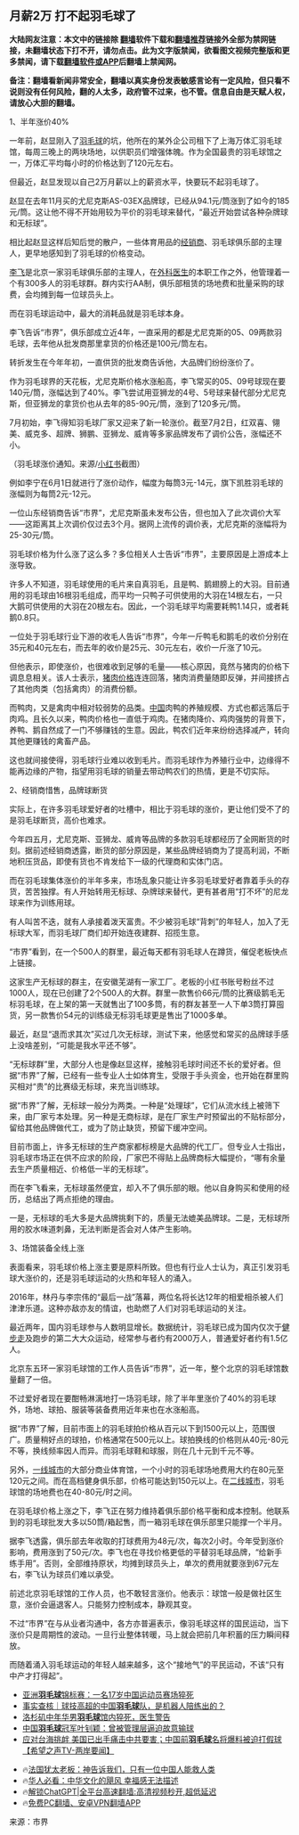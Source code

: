  <!-- 面包屑导航 --> <h2>月薪2万 打不起羽毛球了</h2> <p class="notice"><b>大陆网友注意：本文中的链接除 <a href="https://github.com/bannedbook/fanqiang" >翻墙</a>软件下载和<a href="https://github.com/killgcd/justmysocks/blob/master/README.md">翻墙推荐</a>链接外全部为禁网链接，未翻墙状态下打不开，请勿点击。此为文字版禁闻，欲看图文视频完整版和更多禁闻，请下载<a href="https://github.com/bannedbook/fanqiang">翻墙软件或APP</a>后翻墙上禁闻网。</p><p>备注：翻墙看新闻非常安全，翻墙以真实身份发表敏感言论有一定风险，但只看不说则没有任何风险，翻的人太多，政府管不过来，也不管。信息自由是天赋人权，请放心大胆的翻墙。</b></p>  <div class="entry"> <p>1、半年涨价40%</p> <p>一年前，赵显刚入了<a href="https://www.bannedbook.org/bnews/tag/%E7%BE%BD%E6%AF%9B%E7%90%83/" class="st_tag internal_tag" rel="tag" title="标签 羽毛球 下的日志">羽毛球</a>的坑，他所在的某外企公司租下了上海万体汇羽毛球馆，每周三晚上的两块场地，以供职员们增强体魄。作为全国最贵的羽毛球馆之一，万体汇平均每小时的价格达到了120元左右。</p> <p>但最近，赵显发现以自己2万月薪以上的薪资水平，快要玩不起羽毛球了。</p> <p>赵显在去年11月买的尤尼克斯AS-03EX品牌球，已经从94.1元/筒涨到了如今的185元/筒。这让他不得不开始用较为平价的羽毛球来替代，“最近开始尝试各种杂牌球和无标球”。</p> <p>相比起赵显这样后知后觉的散户，一些体育用品的<a href="https://www.bannedbook.org/bnews/tag/%e7%bb%8f%e9%94%80%e5%95%86/" class="st_tag internal_tag" rel="tag" title="标签 经销商 下的日志">经销商</a>、羽毛球俱乐部的主理人，更早地感知到了羽毛球的价格变动。</p> <p><a href="https://www.bannedbook.org/bnews/tag/%E6%9D%8E%E9%A3%9E/" class="st_tag internal_tag" rel="tag" title="标签 李飞 下的日志">李飞</a>是北京一家羽毛球俱乐部的主理人，在<a href="https://www.bannedbook.org/bnews/tag/%E5%A4%96%E7%A7%91%E5%8C%BB%E7%94%9F/" class="st_tag internal_tag" rel="tag" title="标签 外科医生 下的日志">外科医生</a>的本职工作之外，他管理着一个有300多人的羽毛球群。群内实行AA制，俱乐部租赁的场地费和批量采购的球费，会均摊到每一位球员头上。</p> <p>而在羽毛球运动中，最大的消耗品就是羽毛球本身。</p> <p>李飞告诉“市界”，俱乐部成立近4年，一直采用的都是尤尼克斯的05、09两款羽毛球，去年他从批发商那里拿货的价格还是100元/筒左右。</p> <p>转折发生在今年年初，一直供货的批发商告诉他，大品牌们纷纷涨价了。</p> <p>作为羽毛球界的天花板，尤尼克斯价格水涨船高，李飞常买的05、09号球现在要140元/筒，涨幅达到了40%。李飞尝试用亚狮龙的4号、5号球来替代部分尤尼克斯，但亚狮龙的拿货价也从去年的85-90元/筒，涨到了120多元/筒。</p> <p>7月初始，李飞得知羽毛球厂家又迎来了新一轮涨价。截至7月2日，红双喜、翎美、威克多、超牌、狮鹏、亚狮龙、威肯等多家品牌发布了调价公告，涨幅还不小。</p>  <p>（羽毛球涨价通知。来源/<a href="https://www.bannedbook.org/bnews/tag/%e5%b0%8f%e7%ba%a2%e4%b9%a6/" class="st_tag internal_tag" rel="tag" title="标签 小红书 下的日志">小红书</a>截图）</p> <p>例如李宁在6月1日就进行了涨价动作，幅度为每筒3元-14元，旗下凯胜羽毛球的涨幅则为每筒2元-12元。</p> <p>一位山东经销商告诉“市界”，尤尼克斯虽未发布公告，但也加入了此次调价大军——这距离其上次调价仅过去3个月。据网上流传的调价表，尤尼克斯的涨幅将为25-30元/筒。</p> <p>羽毛球价格为什么涨了这么多？多位相关人士告诉“市界”，主要原因是上游成本上涨导致。</p> <p>许多人不知道，羽毛球使用的毛片来自真羽毛，且是鸭、鹅翅膀上的大羽。目前通用的羽毛球由16根羽毛组成，而平均一只鸭子可供使用的大羽在14根左右，一只大鹅可供使用的大羽在20根左右。因此，一个羽毛球平均需要耗鸭1.14只，或者耗鹅0.8只。</p> <p>一位处于羽毛球行业下游的收毛人告诉“市界”，今年一斤鸭毛和鹅毛的收价分别在35元和40元左右，而去年的收价是25元、30元左右，收价一斤涨了10元。</p> <p>但他表示，即使涨价，也很难收到足够的毛量——核心原因，竟然与猪肉的价格下调息息相关。该人士表示，<a href="https://www.bannedbook.org/bnews/tag/%E7%8C%AA%E8%82%89%E4%BB%B7%E6%A0%BC/" class="st_tag internal_tag" rel="tag" title="标签 猪肉价格 下的日志">猪肉价格</a>连连回落，猪肉消费量随即反弹，并间接挤占了其他肉类（包括禽肉）的消费份额。</p> <p>而鸭肉，又是禽肉中相对较弱势的品类。<span class='wp_keywordlink_affiliate'><a href="https://www.bannedbook.org/" title="中国" target="_blank">中国</a></span>肉鸭的养殖规模、方式也都远落后于肉鸡。且长久以来，鸭肉价格也一直低于鸡肉。在猪肉降价、鸡肉强势的背景下，养鸭、鹅自然成了一门不够赚钱的生意。因此，鸭农们近年来纷纷选择减产，转向其他更赚钱的禽畜产品。</p> <p>这也就间接使得，羽毛球行业难以收到毛片。而羽毛球作为养殖行业中，边缘得不能再边缘的产物，指望用羽毛球的销量去带动鸭农们的热情，更是不切实际。</p> <p>2、经销商惜售，品牌球断货</p> <p>实际上，在许多羽毛球爱好者的吐槽中，相比于羽毛球的涨价，更让他们受不了的是羽毛球断货，高价也难求。</p>  <p>今年四五月，尤尼克斯、亚狮龙、威肯等品牌的多款羽毛球都经历了全网断货的时刻。据前述经销商透露，断货的部分原因是，某些品牌经销商为了提高利润，不断地积压货品，即使有货也不肯发给下一级的代理商和实体门店。</p> <p>而在羽毛球集体涨价的半年多来，市场乱象只能让许多羽毛球爱好者靠着手头的存货，苦苦独撑。有人开始转用无标球、杂牌球来替代，更有甚者用“打不坏”的尼龙球来作为训练用球。</p> <p>有人叫苦不迭，就有人承接着泼天富贵。不少被羽毛球“背刺”的年轻人，加入了无标球大军，而羽毛球厂商们却开始连夜建群、招揽生意。</p> <p>“市界”看到，在一个500人的群里，最近每天都有羽毛球人在蹲货，催促老板快点上链接。</p> <p>这家生产无标球的群主，在安徽芜湖有一家工厂。老板的小红书账号粉丝不过1000人，现在已创建了2个500人的大群。群里一款售价66元/筒的比赛级鹅毛无标羽毛球，在上架的第一天就售出了100多筒，有的群友甚至一人下单3筒打算囤货，另一款售价54元的训练级无标羽毛球更是售出了1000多单。</p> <p>最近，赵显“退而求其次”买过几次无标球，测试下来，他感觉和常买的品牌球手感上没啥差别，“可能是我水平还不够”。</p> <p>“无标球群”里，大部分人也是像赵显这样，接触羽毛球时间还不长的爱好者。但据“市界”了解，已经有一些专业人士如体育生，受限于手头资金，也开始在群里购买相对“贵”的比赛级无标球，来充当训练球。</p> <p>据“市界”了解，无标球一般分为两类。一种是“处理球”，它们从流水线上被筛下来，由厂家亏本处理。另一种是无商标球，是在厂家生产时预留出的不贴标部分，留给其他品牌做代工，或为了防止缺货，预留下缓冲空间。</p> <p>目前市面上，许多无标球的生产商家都标榜是大品牌的代工厂。但专业人士指出，羽毛球市场正在供不应求的阶段，厂家巴不得贴上品牌商标大幅提价，“哪有余量去生产质量相近、价格低一半的无标球”。</p> <p>而在李飞看来，无标球虽然便宜，却入不了俱乐部的眼。他以自身购买和使用的经历，总结出了两点拒绝的理由。</p> <p>一是，无标球的毛大多是大品牌挑剩下的，质量无法媲美品牌球。二是，无标球所用的胶水味道刺鼻，无法判断是否会对人体产生影响。</p>  <p>3、场馆装备全线上涨</p> <p>表面看来，羽毛球价格上涨主要是原料所致。但也有行业人士认为，真正引发羽毛球大涨价的，还是羽毛球运动的火热和年轻人的涌入。</p> <p>2016年，林丹与李宗伟的“最后一战”落幕，两位名将长达12年的相爱相杀被人们津津乐道。这种亦敌亦友的情谊，也助燃了人们对羽毛球运动的关注。</p> <p>最近两年，国内羽毛球参与人数明显增长。数据统计，羽毛球已成为国内仅次于<a href="https://www.bannedbook.org/bnews/tag/%e5%81%a5%e6%ad%a5%e8%b5%b0/" class="st_tag internal_tag" rel="tag" title="标签 健步走 下的日志">健步走</a>及跑步的第二大大众运动，经常参与者约有2000万人，普通爱好者约有1.5亿人。</p> <p>北京东五环一家羽毛球馆的工作人员告诉“市界”，近一年，整个北京的羽毛球馆数量翻了一倍。</p> <p>不过爱好者现在要酣畅淋漓地打一场羽毛球，除了半年里涨价了40%的羽毛球外，场地、球拍、服装等装备费用近年来也在水涨船高。</p> <p>据“市界”了解，目前市面上的羽毛球拍价格从百元以下到1500元以上，范围很广。质量稍好点的球拍，价格通常在500元以上。球拍换线的价格则从40元-80元不等，换线频率因人而异。而羽毛球鞋和球服，则在几十元到千元不等。</p> <p>另外，<a href="https://www.bannedbook.org/bnews/tag/%E4%B8%80%E7%BA%BF%E5%9F%8E%E5%B8%82/" class="st_tag internal_tag" rel="tag" title="标签 一线城市 下的日志">一线城市</a>的大部分商业体育馆，一个小时的羽毛球场地费用大约在80元至120元之间。而在高档健身俱乐部，价格可能达到150元以上。在<a href="https://www.bannedbook.org/bnews/tag/%E4%BA%8C%E7%BA%BF%E5%9F%8E%E5%B8%82/" class="st_tag internal_tag" rel="tag" title="标签 二线城市 下的日志">二线城市</a>，羽毛球馆的场地费也在40-80元/时之间。</p> <p>在羽毛球价格上涨之下，李飞正在努力维持着俱乐部价格平衡和成本控制。他联系到的羽毛球批发大多以50筒/箱起售，而一箱羽毛球在俱乐部里只能撑一个半月。</p> <p>据李飞透露，俱乐部去年收取的打球费用为48元/次，每次2小时。今年受到涨价影响，费用涨到了50元/次。李飞也在寻找价格更低的平替羽毛球品牌，“给新手练手用”。否则，全部维持原状，均摊到球员头上，单次的费用就要涨到67元左右，李飞认为球员们难以承受。</p> <p>前述北京羽毛球馆的工作人员，也不敢轻言涨价。他表示：球馆一般是做社区生意，涨价会逼退客人。只能努力控制成本，静观其变。</p>  <p>不过“市界”在与从业者沟通中，各方亦普遍表示，像羽毛球这样的国民运动，当下涨价只是周期性的波动。一旦行业整体转暖，马上就会把前几年积蓄的压力瞬间释放。</p> <p>而随着涌入羽毛球运动的年轻人越来越多，这个“接地气”的平民运动，不该“只有中产才打得起”。</p> <!--<div id="taboola-mid-1"></div>--><ul class='op-related-articles' title='相关阅读'> <li><a href='https://www.bannedbook.org/bnews/headline/20240701/2056870.html' target='_blank'>亚洲<b>羽毛球</b>锦标赛：一名17岁中国运动员赛场猝死</a></li> <li><a href='https://www.bannedbook.org/bnews/ssgc/20240328/2018101.html' target='_blank'>事实查核｜球技高超的中国<b>羽毛球</b>队，是机器人陪练出的？</a></li> <li><a href='https://www.bannedbook.org/bnews/sports/20221006/1793701.html' target='_blank'>洛杉矶中年华男<b>羽毛球</b>馆内猝死，医生警告</a></li> <li><a href='https://www.bannedbook.org/bnews/headline/20220830/1777989.html' target='_blank'>中国<b>羽毛球</b>冠军叶钊颖：曾被管理层逼迫故意输球</a></li> <li><a href='https://www.bannedbook.org/bnews/bannedvideo/20220828/1777512.html' target='_blank'>应对台海挑衅 美国已出手痛击中共要害；中国前<b>羽毛球</b>名将爆料被迫打假球【希望之声TV-两岸要闻】</a></li> </ul> <ul class="texttj"> <li>🔥<a href="https://www.bannedbook.org/bnews/ssgc/20230219/1850782.html" target="_blank">法国犹太老板：神告诉我们，只有一位中国人能救人类</a></li> <li>🔥<a href="https://www.bannedbook.org/bnews/comments/20220220/1694796.html" target="_blank">华人必看：中华文化的飓风 幸福感无法描述</a></li> <li>🔥<a href="https://github.com/bannedbook/fanqiang/wiki/V2ray%E6%9C%BA%E5%9C%BA" target="_blank">解锁ChatGPT|全平台高速翻墙:高清视频秒开,超低延迟</a></li> <li>🔥<a href="https://github.com/bannedbook/fanqiang/wiki/%E7%A6%81%E9%97%BB%E7%BD%91%E5%AE%89%E5%8D%93%E7%BF%BB%E5%A2%99%E6%96%B0%E9%97%BBAPP" target="_blank">免费PC翻墙、安卓VPN翻墙APP</a></li> </ul><p class="src-info">来源：市界 </p><a name='sharetosocial'></a> <div style="margin-bottom:5px;padding-bottom:5px;clear:both"> <div id="archive-pix-1" class="banner-ads"> <!-- AuctionX Display platform tag START --> <div id="27602x728x90x621x_ADSLOT1" clicktrack="%%CLICK_URL_ESC%%"></div>  <!-- AuctionX Display platform tag END --> </div> <div id="archive-pix-2" class="banner-ads"> <!-- AuctionX Display platform tag START --> <div id="27556x300x250x621x_ADSLOT1" clicktrack="%%CLICK_URL_ESC%%" style="margin:0 auto;text-align:center"></div>  <!-- AuctionX Display platform tag END --> </div> </div>  <div id="archive-pix-1" class="banner-ads"> <!-- AuctionX Display platform tag START --> <div id="27603x728x90x621x_ADSLOT1" clicktrack="%%CLICK_URL_ESC%%"></div>  <!-- AuctionX Display platform tag END --> </div> </div><!--END ENTRY--> 